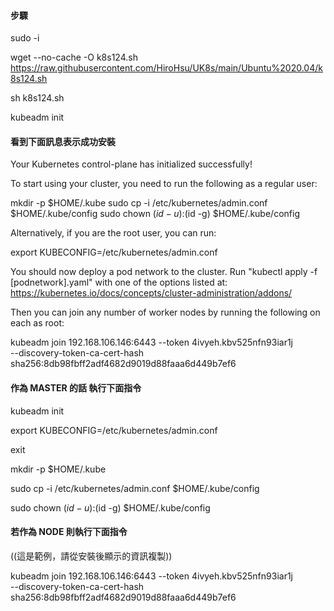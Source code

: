 #### 步驟

sudo -i

wget --no-cache -O k8s124.sh https://raw.githubusercontent.com/HiroHsu/UK8s/main/Ubuntu%2020.04/k8s124.sh

sh k8s124.sh

kubeadm init

#### 看到下面訊息表示成功安裝
Your Kubernetes control-plane has initialized successfully!

To start using your cluster, you need to run the following as a regular user:

  mkdir -p $HOME/.kube
  sudo cp -i /etc/kubernetes/admin.conf $HOME/.kube/config
  sudo chown $(id -u):$(id -g) $HOME/.kube/config

Alternatively, if you are the root user, you can run:

  export KUBECONFIG=/etc/kubernetes/admin.conf

You should now deploy a pod network to the cluster.
Run "kubectl apply -f [podnetwork].yaml" with one of the options listed at:
  https://kubernetes.io/docs/concepts/cluster-administration/addons/

Then you can join any number of worker nodes by running the following on each as root:

kubeadm join 192.168.106.146:6443 --token 4ivyeh.kbv525nfn93iar1j \
        --discovery-token-ca-cert-hash sha256:8db98fbff2adf4682d9019d88faaa6d449b7ef6



#### 作為 MASTER 的話 執行下面指令
kubeadm init

export KUBECONFIG=/etc/kubernetes/admin.conf

exit

mkdir -p $HOME/.kube

sudo cp -i /etc/kubernetes/admin.conf $HOME/.kube/config

sudo chown $(id -u):$(id -g) $HOME/.kube/config

#### 若作為 NODE 則執行下面指令
((這是範例，請從安裝後顯示的資訊複製))

kubeadm join 192.168.106.146:6443 --token 4ivyeh.kbv525nfn93iar1j \
        --discovery-token-ca-cert-hash sha256:8db98fbff2adf4682d9019d88faaa6d449b7ef6






